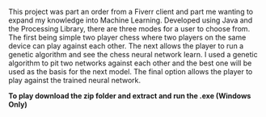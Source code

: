 This project was part an order from a Fiverr client and part me wanting to expand my knowledge into Machine Learning. Developed using Java and the Processing Library, there are three modes for a user to choose from. The first being simple two player chess where two players on the same device can play against each other. The next allows the player to run a genetic algorithm and see the chess neural network learn. I used a genetic algorithm to pit two networks against each other and the best one will be used as the basis for the next model. The final option allows the player to play against the trained neural network.

**To play download the zip folder and extract and run the .exe (Windows Only)**
